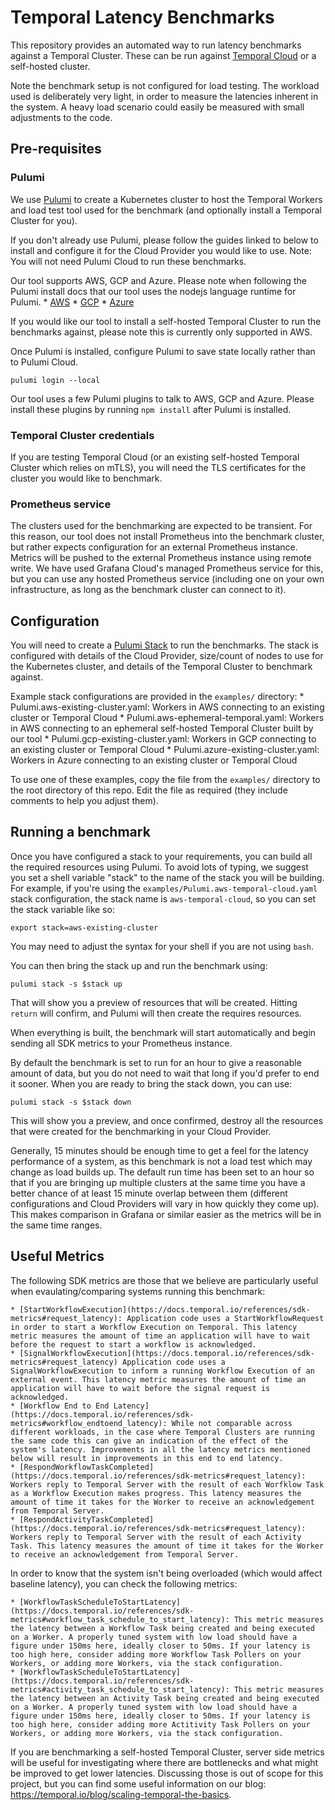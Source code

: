 # Temporal Latency Benchmarks

This repository provides an automated way to run latency benchmarks against a Temporal Cluster. These can be run against [Temporal Cloud](https://temporal.io/cloud) or a self-hosted cluster.

Note the benchmark setup is not configured for load testing. The workload used is deliberately very light, in order to measure the latencies inherent in the system. A heavy load scenario could easily be measured with small adjustments to the code.

## Pre-requisites

### Pulumi

We use [Pulumi](https://www.pulumi.com/) to create a Kubernetes cluster to host the Temporal Workers and load test tool used for the benchmark (and optionally install a Temporal Cluster for you).

If you don't already use Pulumi, please follow the guides linked to below to install and configure it for the Cloud Provider you would like to use. Note: You will not need Pulumi Cloud to run these benchmarks.

Our tool supports AWS, GCP and Azure. Please note when following the Pulumi install docs that our tool uses the nodejs language runtime for Pulumi.
    * [AWS](https://www.pulumi.com/docs/clouds/aws/get-started/begin/)
    * [GCP](https://www.pulumi.com/docs/clouds/gcp/get-started/begin/)
    * [Azure](https://www.pulumi.com/docs/clouds/azure/get-started/begin/)

If you would like our tool to install a self-hosted Temporal Cluster to run the benchmarks against, please note this is currently only supported in AWS.

Once Pulumi is installed, configure Pulumi to save state locally rather than to Pulumi Cloud.

```shell
pulumi login --local
```

Our tool uses a few Pulumi plugins to talk to AWS, GCP and Azure. Please install these plugins by running `npm install` after Pulumi is installed.

### Temporal Cluster credentials

If you are testing Temporal Cloud (or an existing self-hosted Temporal Cluster which relies on mTLS), you will need the TLS certificates for the cluster you would like to benchmark.

### Prometheus service

The clusters used for the benchmarking are expected to be transient. For this reason, our tool does not install Prometheus into the benchmark cluster, but rather expects configuration for an external Prometheus instance. Metrics will be pushed to the external Prometheus instance using remote write. We have used Grafana Cloud's managed Prometheus service for this, but you can use any hosted Prometheus service (including one on your own infrastructure, as long as the benchmark cluster can connect to it).

## Configuration

You will need to create a [Pulumi Stack](https://www.pulumi.com/docs/concepts/stack/) to run the benchmarks. The stack is configured with details of the Cloud Provider, size/count of nodes to use for the Kubernetes cluster, and details of the Temporal Cluster to benchmark against.

Example stack configurations are provided in the `examples/` directory:
    * Pulumi.aws-existing-cluster.yaml: Workers in AWS connecting to an existing cluster or Temporal Cloud
    * Pulumi.aws-ephemeral-temporal.yaml: Workers in AWS connecting to an ephemeral self-hosted Temporal Cluster built by our tool
    * Pulumi.gcp-existing-cluster.yaml: Workers in GCP connecting to an existing cluster or Temporal Cloud
    * Pulumi.azure-existing-cluster.yaml: Workers in Azure connecting to an existing cluster or Temporal Cloud

To use one of these examples, copy the file from the `examples/` directory to the root directory of this repo. Edit the file as required (they include comments to help you adjust them).

## Running a benchmark

Once you have configured a stack to your requirements, you can build all the required resources using Pulumi. To avoid lots of typing, we suggest you set a shell variable "stack" to the name of the stack you will be building. For example, if you're using the `examples/Pulumi.aws-temporal-cloud.yaml` stack configuration, the stack name is `aws-temporal-cloud`, so you can set the stack variable like so:

```shell
export stack=aws-existing-cluster
```

You may need to adjust the syntax for your shell if you are not using `bash`.

You can then bring the stack up and run the benchmark using:

```shell
pulumi stack -s $stack up
```

That will show you a preview of resources that will be created. Hitting `return` will confirm, and Pulumi will then create the requires resources.

When everything is built, the benchmark will start automatically and begin sending all SDK metrics to your Prometheus instance.

By default the benchmark is set to run for an hour to give a reasonable amount of data, but you do not need to wait that long if you'd prefer to end it sooner. When you are ready to bring the stack down, you can use:

```shell
pulumi stack -s $stack down
```

This will show you a preview, and once confirmed, destroy all the resources that were created for the benchmarking in your Cloud Provider.

Generally, 15 minutes should be enough time to get a feel for the latency performance of a system, as this benchmark is not a load test which may change as load builds up. The default run time has been set to an hour so that if you are bringing up multiple clusters at the same time you have a better chance of at least 15 minute overlap between them (different configurations and Cloud Providers will vary in how quickly they come up). This makes comparison in Grafana or similar easier as the metrics will be in the same time ranges.

## Useful Metrics

The following SDK metrics are those that we believe are particularly useful when evaulating/comparing systems running this benchmark:

    * [StartWorkflowExecution](https://docs.temporal.io/references/sdk-metrics#request_latency): Application code uses a StartWorkflowRequest in order to start a Workflow Execution on Temporal. This latency metric measures the amount of time an application will have to wait before the request to start a workflow is acknowledged.
    * [SignalWorkflowExecution](https://docs.temporal.io/references/sdk-metrics#request_latency) Application code uses a SignalWorkflowExecution to inform a running Workflow Execution of an external event. This latency metric measures the amount of time an application will have to wait before the signal request is acknowledged.
    * [Workflow End to End Latency](https://docs.temporal.io/references/sdk-metrics#workflow_endtoend_latency): While not comparable across different workloads, in the case where Temporal Clusters are running the same code this can give an indication of the effect of the system's latency. Improvements in all the latency metrics mentioned below will result in improvements in this end to end latency.
    * [RespondWorkflowTaskCompleted](https://docs.temporal.io/references/sdk-metrics#request_latency): Workers reply to Temporal Server with the result of each Worfklow Task as a Workflow Execution makes progress. This latency measures the amount of time it takes for the Worker to receive an acknowledgement from Temporal Server.
    * [RespondActivityTaskCompleted](https://docs.temporal.io/references/sdk-metrics#request_latency): Workers reply to Temporal Server with the result of each Activity Task. This latency measures the amount of time it takes for the Worker to receive an acknowledgement from Temporal Server.

In order to know that the system isn't being overloaded (which would affect baseline latency), you can check the following metrics:

    * [WorkflowTaskScheduleToStartLatency](https://docs.temporal.io/references/sdk-metrics#workflow_task_schedule_to_start_latency): This metric measures the latency between a Workflow Task being created and being executed on a Worker. A properly tuned system with low load should have a figure under 150ms here, ideally closer to 50ms. If your latency is too high here, consider adding more Workflow Task Pollers on your Workers, or adding more Workers, via the stack configuration.
    * [WorkflowTaskScheduleToStartLatency](https://docs.temporal.io/references/sdk-metrics#activity_task_schedule_to_start_latency): This metric measures the latency between an Activity Task being created and being executed on a Worker. A properly tuned system with low load should have a figure under 150ms here, ideally closer to 50ms. If your latency is too high here, consider adding more Actitivity Task Pollers on your Workers, or adding more Workers, via the stack configuration.

If you are benchmarking a self-hosted Temporal Cluster, server side metrics will be useful for investigating where there are bottlenecks and what might be improved to get lower latencies. Discussing those is out of scope for this project, but you can find some useful information on our blog: https://temporal.io/blog/scaling-temporal-the-basics.